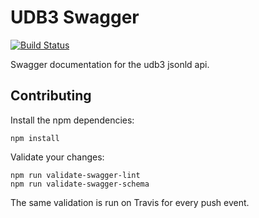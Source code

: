 # UDB3 Swagger

[![Build Status](https://travis-ci.org/cultuurnet/udb3-swagger.svg?branch=master)](https://travis-ci.org/cultuurnet/udb3-swagger)

Swagger documentation for the udb3 jsonld api.

## Contributing

Install the npm dependencies:

    npm install
    
Validate your changes:

    npm run validate-swagger-lint
    npm run validate-swagger-schema
    
 The same validation is run on Travis for every push event.
